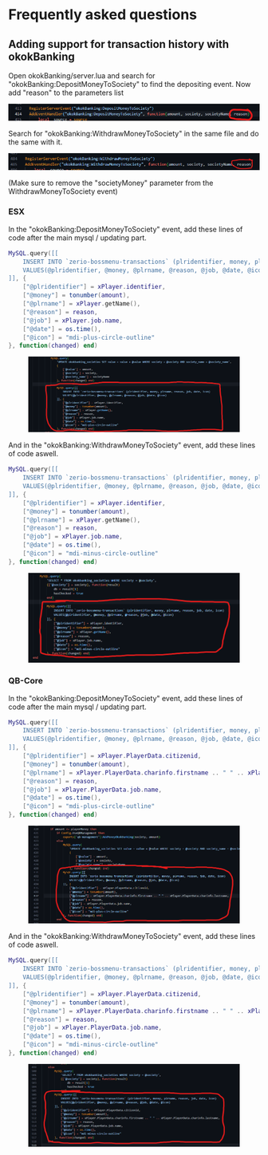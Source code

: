 # Frequently asked questions

## Adding support for transaction history with okokBanking

Open okokBanking/server.lua and search for "okokBanking:DepositMoneyToSociety" to find the depositing event. Now add "reason" to the parameters list

![](<../.gitbook/assets/image (12).png>)

Search for "okokBanking:WithdrawMoneyToSociety" in the same file and do the same with it.

![](<../.gitbook/assets/image (2).png>)

(Make sure to remove the "societyMoney" parameter from the WithdrawMoneyToSociety event)

### ESX

In the "okokBanking:DepositMoneyToSociety" event, add these lines of code after the main mysql / updating part.

```lua
MySQL.query([[
	INSERT INTO `zerio-bossmenu-transactions` (plridentifier, money, plrname, reason, job, date, icon) 
	VALUES(@plridentifier, @money, @plrname, @reason, @job, @date, @icon)
]], {
	["@plridentifier"] = xPlayer.identifier,
	["@money"] = tonumber(amount),
	["@plrname"] = xPlayer.getName(),
	["@reason"] = reason,
	["@job"] = xPlayer.job.name,
	["@date"] = os.time(),
	["@icon"] = "mdi-plus-circle-outline"
}, function(changed) end)
```

<figure><img src="../.gitbook/assets/Screenshot 2023-01-11 104353.png" alt=""><figcaption></figcaption></figure>

And in the "okokBanking:WithdrawMoneyToSociety" event, add these lines of code aswell.

```lua
MySQL.query([[
	INSERT INTO `zerio-bossmenu-transactions` (plridentifier, money, plrname, reason, job, date, icon) 
	VALUES(@plridentifier, @money, @plrname, @reason, @job, @date, @icon)
]], {
	["@plridentifier"] = xPlayer.identifier,
	["@money"] = tonumber(amount),
	["@plrname"] = xPlayer.getName(),
	["@reason"] = reason,
	["@job"] = xPlayer.job.name,
	["@date"] = os.time(),
	["@icon"] = "mdi-minus-circle-outline"
}, function(changed) end)
```

<figure><img src="../.gitbook/assets/Screenshot 2023-01-11 104510.png" alt=""><figcaption></figcaption></figure>

### QB-Core

In the "okokBanking:DepositMoneyToSociety" event, add these lines of code after the main mysql / updating part.

```lua
MySQL.query([[
	INSERT INTO `zerio-bossmenu-transactions` (plridentifier, money, plrname, reason, job, date, icon) 
	VALUES(@plridentifier, @money, @plrname, @reason, @job, @date, @icon)
]], {
	["@plridentifier"] = xPlayer.PlayerData.citizenid,
	["@money"] = tonumber(amount),
	["@plrname"] = xPlayer.PlayerData.charinfo.firstname .. " " .. xPlayer.PlayerData.charinfo.lastname,
	["@reason"] = reason,
	["@job"] = xPlayer.PlayerData.job.name,
	["@date"] = os.time(),
	["@icon"] = "mdi-plus-circle-outline"
}, function(changed) end)
```

<figure><img src="../.gitbook/assets/Screenshot 2023-01-11 103914.png" alt=""><figcaption></figcaption></figure>

And in the "okokBanking:WithdrawMoneyToSociety" event, add these lines of code aswell.

```lua
MySQL.query([[
	INSERT INTO `zerio-bossmenu-transactions` (plridentifier, money, plrname, reason, job, date, icon) 
	VALUES(@plridentifier, @money, @plrname, @reason, @job, @date, @icon)
]], {
	["@plridentifier"] = xPlayer.PlayerData.citizenid,
	["@money"] = tonumber(amount),
	["@plrname"] = xPlayer.PlayerData.charinfo.firstname .. " " .. xPlayer.PlayerData.charinfo.lastname,
	["@reason"] = reason,
	["@job"] = xPlayer.PlayerData.job.name,
	["@date"] = os.time(),
	["@icon"] = "mdi-minus-circle-outline"
}, function(changed) end)
```

<figure><img src="../.gitbook/assets/Screenshot 2023-01-11 104150.png" alt=""><figcaption></figcaption></figure>
